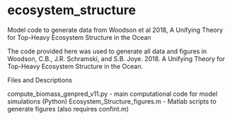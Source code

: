 # ecosystem_structure
Model code to generate data from Woodson et al 2018, A Unifying Theory for Top-Heavy Ecosystem Structure in the Ocean

The code provided here was used to generate all data and figures in Woodson, C.B., J.R. Schramski, and S.B. Joye. 2018. A Unifying Theory for Top-Heavy Ecosystem Structure in the Ocean.

Files and Descriptions

compute_biomass_genpred_v11.py - main computational code for model simulations (Python)
Ecosystem_Structure_figures.m - Matlab scripts to generate figures (also requires confint.m)
